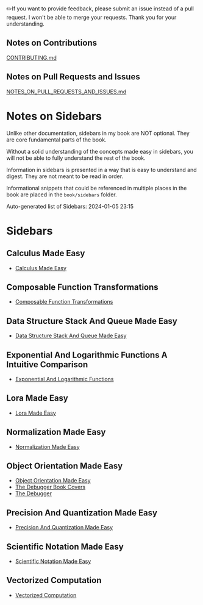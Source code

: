 
✏️If you want to provide feedback, please submit an issue instead of a pull request. I won't be able to merge your requests. Thank you for your understanding.

Notes on Contributions
----------------------
[CONTRIBUTING.md](../CONTRIBUTING.md)

Notes on Pull Requests and Issues
---------------------------------
[NOTES_ON_PULL_REQUESTS_AND_ISSUES.md](../NOTES_ON_PULL_REQUESTS_AND_ISSUES.md)

# Notes on Sidebars

Unlike other documentation, sidebars in my book are NOT optional. They are core fundamental parts of the book.

Without a solid understanding of the concepts made easy in sidebars, you will not be able to fully understand the rest of the book.

Information in sidebars is presented in a way that is easy to understand and digest. They are not meant to be read in order.

Informational snippets that could be referenced in multiple places in the book are placed in the `book/sidebars` folder.

Auto-generated list of Sidebars: 2024-01-05 23:15

# Sidebars

## Calculus Made Easy

- [Calculus Made Easy](calculus-made-easy/Calculus-Made-Easy.md)


## Composable Function Transformations

- [Composable Function Transformations](composable-function-transformations/Composable-Function-Transformations.md)


## Data Structure Stack And Queue Made Easy

- [Data Structure Stack And Queue Made Easy](data-structure-stack-and-queue-made-easy/Data-Structure-Stack-And-Queue-Made-Easy.md)


## Exponential And Logarithmic Functions A Intuitive Comparison

- [Exponential And Logarithmic Functions](exponential-and-logarithmic-functions-a-intuitive-comparison/Exponential-and-Logarithmic-Functions.md)


## Lora Made Easy

- [Lora Made Easy](lora-made-easy/LoRa-Made-Easy.md)


## Normalization Made Easy

- [Normalization Made Easy](normalization-made-easy/Normalization-Made-Easy.md)


## Object Orientation Made Easy

- [Object Orientation Made Easy](object-orientation-made-easy/Object-Orientation-Made-Easy.md)
- [The Debugger Book Covers](object-orientation-made-easy/The-Debugger-Book-Covers.md)
- [The Debugger](object-orientation-made-easy/The-Debugger.md)


## Precision And Quantization Made Easy

- [Precision And Quantization Made Easy](precision-and-quantization-made-easy/Precision-And-Quantization-Made-Easy.md)


## Scientific Notation Made Easy

- [Scientific Notation Made Easy](scientific-notation-made-easy/Scientific-Notation-Made-Easy.md)


## Vectorized Computation

- [Vectorized Computation](vectorized-computation/Vectorized_Computation.md)

